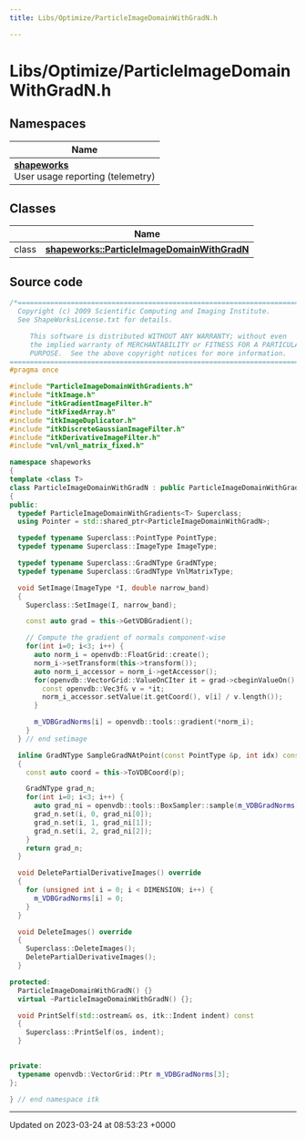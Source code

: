 ```yaml
---
title: Libs/Optimize/ParticleImageDomainWithGradN.h

---
```


# Libs/Optimize/ParticleImageDomainWithGradN.h



## Namespaces

| Name           |
| -------------- |
| **[shapeworks](../Namespaces/namespaceshapeworks.md)** <br>User usage reporting (telemetry)  |

## Classes

|                | Name           |
| -------------- | -------------- |
| class | **[shapeworks::ParticleImageDomainWithGradN](../Classes/classshapeworks_1_1ParticleImageDomainWithGradN.md)**  |




## Source code

```cpp
/*=========================================================================
  Copyright (c) 2009 Scientific Computing and Imaging Institute.
  See ShapeWorksLicense.txt for details.

     This software is distributed WITHOUT ANY WARRANTY; without even 
     the implied warranty of MERCHANTABILITY or FITNESS FOR A PARTICULAR 
     PURPOSE.  See the above copyright notices for more information.
=========================================================================*/
#pragma once

#include "ParticleImageDomainWithGradients.h"
#include "itkImage.h"
#include "itkGradientImageFilter.h"
#include "itkFixedArray.h"
#include "itkImageDuplicator.h"
#include "itkDiscreteGaussianImageFilter.h"
#include "itkDerivativeImageFilter.h"
#include "vnl/vnl_matrix_fixed.h"

namespace shapeworks
{
template <class T>
class ParticleImageDomainWithGradN : public ParticleImageDomainWithGradients<T>
{
public:
  typedef ParticleImageDomainWithGradients<T> Superclass;
  using Pointer = std::shared_ptr<ParticleImageDomainWithGradN>;

  typedef typename Superclass::PointType PointType;
  typedef typename Superclass::ImageType ImageType;

  typedef typename Superclass::GradNType GradNType;
  typedef typename Superclass::GradNType VnlMatrixType;

  void SetImage(ImageType *I, double narrow_band)
  {
    Superclass::SetImage(I, narrow_band);

    const auto grad = this->GetVDBGradient();

    // Compute the gradient of normals component-wise
    for(int i=0; i<3; i++) {
      auto norm_i = openvdb::FloatGrid::create();
      norm_i->setTransform(this->transform());
      auto norm_i_accessor = norm_i->getAccessor();
      for(openvdb::VectorGrid::ValueOnCIter it = grad->cbeginValueOn(); it.test(); ++it) {
        const openvdb::Vec3f& v = *it;
        norm_i_accessor.setValue(it.getCoord(), v[i] / v.length());
      }

      m_VDBGradNorms[i] = openvdb::tools::gradient(*norm_i);
    }
  } // end setimage

  inline GradNType SampleGradNAtPoint(const PointType &p, int idx) const override
  {
    const auto coord = this->ToVDBCoord(p);

    GradNType grad_n;
    for(int i=0; i<3; i++) {
      auto grad_ni = openvdb::tools::BoxSampler::sample(m_VDBGradNorms[i]->tree(), coord);
      grad_n.set(i, 0, grad_ni[0]);
      grad_n.set(i, 1, grad_ni[1]);
      grad_n.set(i, 2, grad_ni[2]);
    }
    return grad_n;
  }

  void DeletePartialDerivativeImages() override
  {
    for (unsigned int i = 0; i < DIMENSION; i++) {
      m_VDBGradNorms[i] = 0;
    }
  }

  void DeleteImages() override
  {
    Superclass::DeleteImages();
    DeletePartialDerivativeImages();
  }

protected:
  ParticleImageDomainWithGradN() {}
  virtual ~ParticleImageDomainWithGradN() {};

  void PrintSelf(std::ostream& os, itk::Indent indent) const
  {
    Superclass::PrintSelf(os, indent);
  }

  
private:
  typename openvdb::VectorGrid::Ptr m_VDBGradNorms[3];
};

} // end namespace itk
```


-------------------------------

Updated on 2023-03-24 at 08:53:23 +0000
